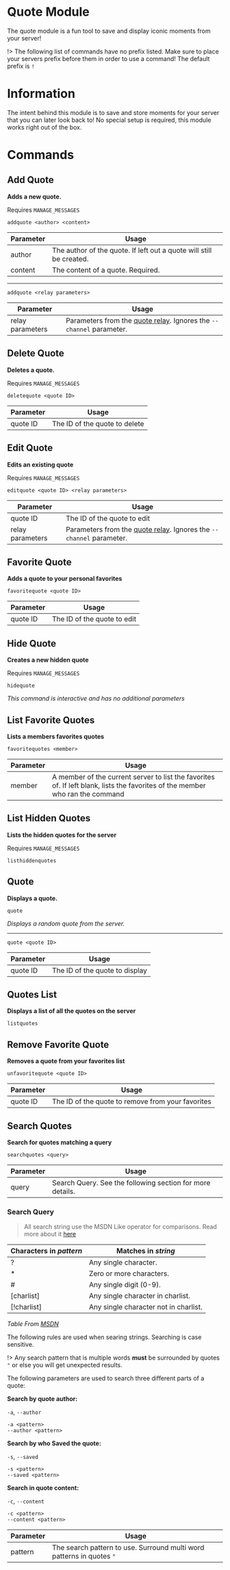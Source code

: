 <!-- docs/quotes.md -->
# Quote Module
The quote module is a fun tool to save and display iconic moments from your server!

!> The following list of commands have no prefix listed. Make sure to place your servers prefix before them in order to use a command! The default prefix is `!`

# Information

The intent behind this module is to save and store moments for your server that you can later look back to! No special setup is required, this module works right out of the box.

# Commands
## Add Quote
**Adds a new quote.**

Requires `MANAGE_MESSAGES`

```
addquote <author> <content>
```

| Parameter | Usage |
|-----------|-------|
| author    | The author of the quote. If left out a quote will still be created. |
| content   | The content of a quote. Required. |

<hr />

```
addquote <relay parameters>
```

| Parameter | Usage |
|-----------|-------|
| relay parameters | Parameters from the [quote relay](/quoterelay#parameters). Ignores the `--channel` parameter. |

## Delete Quote
**Deletes a quote.**

Requires `MANAGE_MESSAGES`

```
deletequote <quote ID>
```

| Parameter | Usage |
|-----------|-------|
| quote ID | The ID of the quote to delete |

## Edit Quote
**Edits an existing quote**

Requires `MANAGE_MESSAGES`

```
editquote <quote ID> <relay parameters>
```

| Parameter | Usage |
|-----------|-------|
| quote ID | The ID of the quote to edit |
| relay parameters | Parameters from the [quote relay](/quoterelay#parameters). Ignores the `--channel` parameter. |

## Favorite Quote
**Adds a quote to your personal favorites**
```
favoritequote <quote ID>
```

| Parameter | Usage |
|-----------|-------|
| quote ID | The ID of the quote to edit |

## Hide Quote
**Creates a new hidden quote**

Requires `MANAGE_MESSAGES`

```
hidequote
```
*This command is interactive and has no additional parameters*

## List Favorite Quotes
**Lists a members favorites quotes**

```
favoritequotes <member>
```

| Parameter | Usage |
|-----------|-------|
| member    | A member of the current server to list the favorites of. If left blank, lists the favorites of the member who ran the command |

## List Hidden Quotes
**Lists the hidden quotes for the server**

Requires `MANAGE_MESSAGES`

```
listhiddenquotes
```

## Quote
**Displays a quote.**
```
quote
```

*Displays a random quote from the server.*
<hr />

```
quote <quote ID>
```

| Parameter | Usage |
|-----------|-------|
| quote ID  | The ID of the quote to display |

## Quotes List
**Displays a list of all the quotes on the server**
```
listquotes
```

## Remove Favorite Quote
**Removes a quote from your favorites list**
```
unfavoritequote <quote ID>
```

| Parameter | Usage |
|-----------|-------|
| quote ID  | The ID of the quote to remove from your favorites |

## Search Quotes
**Search for quotes matching a query**
```
searchquotes <query>
```

| Parameter | Usage |
|-----------|-------|
| query     | Search Query. See the following section for more details. |

### Search Query
> All search string use the MSDN Like operator for comparisons. Read more about it [here](https://docs.microsoft.com/en-us/office/vba/language/reference/user-interface-help/like-operator#remarks)

| Characters in *pattern* |	Matches in *string* |
|-------------------------|---------------------|
| ? 	                  | Any single character. |
| * 	                  | Zero or more characters. |
| # 	                  | Any single digit (0-9). |
| [charlist]              | Any single character in charlist. |
| [!charlist]             | Any single character not in charlist. |

*Table From [MSDN](https://docs.microsoft.com/en-us/office/vba/language/reference/user-interface-help/like-operator#remarks)*

The following rules are used when searing strings. Searching is case sensitive.

!> Any search pattern that is multiple words **must** be surrounded by quotes `"` or else you will get unexpected results.

The following parameters are used to search three different parts of a quote:

**Search by quote author:**

`-a`, `--author`
```
-a <pattern>
--author <pattern>
```

**Search by who Saved the quote:**

`-s`, `--saved`
```
-s <pattern>
--saved <pattern>
```

**Search in quote content:**

`-c`, `--content`
```
-c <pattern>
--content <pattern>
```

| Parameter | Usage |
|-----------|-------|
| pattern   | The search pattern to use. Surround multi word patterns in quotes `"` |